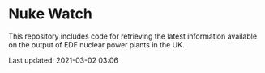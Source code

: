 # Nuke Watch

This repository includes code for retrieving the latest information available on the output of EDF nuclear power plants in the UK.

Last updated: 2021-03-02 03:06